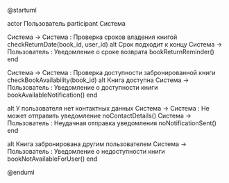 @startuml

actor Пользователь
participant Система

Система -> Система : Проверка сроков владения книгой checkReturnDate(book_id, user_id)
alt Срок подходит к концу
    Система -> Пользователь : Уведомление о сроке возврата bookReturnReminder()
end

Система -> Система : Проверка доступности забронированной книги checkBookAvailability(book_id)
alt Книга доступна
    Система -> Пользователь : Уведомление о доступности книги bookAvailableNotification()
end

alt У пользователя нет контактных данных
    Система -> Система : Не может отправить уведомление noContactDetails()
    Система -> Пользователь : Неудачная отправка уведомления noNotificationSent()
end

alt Книга забронирована другим пользователем
    Система -> Пользователь : Уведомление о недоступности книги bookNotAvailableForUser()
end

@enduml
